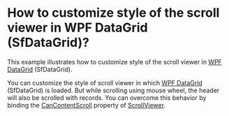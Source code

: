 # How to customize style of the scroll viewer in WPF DataGrid (SfDataGrid)?

This example illustrates how to customize style of the scroll viewer in [WPF DataGrid](https://www.syncfusion.com/wpf-ui-controls/datagrid) (SfDataGrid).

You can customize the style of scroll viewer in which [WPF DataGrid](https://www.syncfusion.com/wpf-ui-controls/datagrid) (SfDataGrid) is loaded. But while scrolling using mouse wheel, the header will also be scrolled with records. You can overcome this behavior by binding the [CanContentScroll](https://docs.microsoft.com/en-us/dotnet/api/system.windows.controls.scrollviewer.cancontentscroll?view=netframework-4.7.2#System_Windows_Controls_ScrollViewer_CanContentScroll) property of [ScrollViewer](https://docs.microsoft.com/en-us/dotnet/api/system.windows.controls.scrollviewer?view=netframework-4.7.2).
